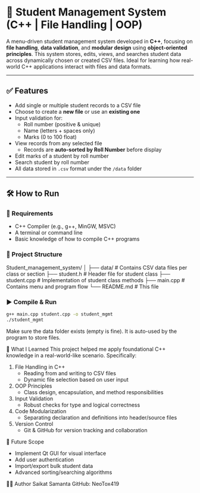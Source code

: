 # 📘 Student Management System (C++ | File Handling | OOP)

A menu-driven student management system developed in **C++**, focusing on **file handling**, **data validation**, and **modular design** using **object-oriented principles**. This system stores, edits, views, and searches student data across dynamically chosen or created CSV files. Ideal for learning how real-world C++ applications interact with files and data formats.

---

## ✅ Features

- Add single or multiple student records to a CSV file
- Choose to create a **new file** or use an **existing one**
- Input validation for:
  - Roll number (positive & unique)
  - Name (letters + spaces only)
  - Marks (0 to 100 float)
- View records from any selected file
  - Records are **auto-sorted by Roll Number** before display
- Edit marks of a student by roll number
- Search student by roll number
- All data stored in `.csv` format under the `/data` folder
---

## 🛠 How to Run

### 🔧 Requirements
- C++ Compiler (e.g., g++, MinGW, MSVC)
- A terminal or command line
- Basic knowledge of how to compile C++ programs

### 📂 Project Structure
Student_management_system/
│
├── data/ # Contains CSV data files per class or section
├── student.h # Header file for student class
├── student.cpp # Implementation of student class methods
├── main.cpp # Contains menu and program flow
└── README.md # This file

### ▶️ Compile & Run
```bash
g++ main.cpp student.cpp -o student_mgmt
./student_mgmt
```
Make sure the data folder exists (empty is fine). It is auto-used by the program to store files.

🧠 What I Learned
This project helped me apply foundational C++ knowledge in a real-world-like scenario. Specifically:
1. File Handling in C++
   - Reading from and writing to CSV files
   - Dynamic file selection based on user input
2. OOP Principles
   - Class design, encapsulation, and method responsibilities
3. Input Validation
   - Robust checks for type and logical correctness
4. Code Modularization
   - Separating declaration and definitions into header/source files
5. Version Control
   - Git & GitHub for version tracking and collaboration

🏁 Future Scope
- Implement Qt GUI for visual interface
- Add user authentication
- Import/export bulk student data
- Advanced sorting/searching algorithms

🧑‍💻 Author
Saikat Samanta
GitHub: NeoTox419